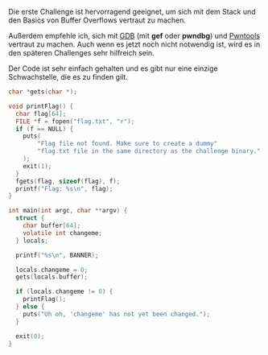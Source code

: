 Die erste Challenge ist hervorragend geeignet, um sich mit dem Stack und den Basics von Buffer Overflows vertraut zu machen.

Außerdem empfehle ich, sich mit [GDB](https://www.gnu.org/software/gdb/) (mit **gef** oder **pwndbg**) und [Pwntools](https://github.com/Gallopsled/pwntools) vertraut zu machen.
Auch wenn es jetzt noch nicht notwendig ist, wird es in den späteren Challenges sehr hilfreich sein.

Der Code ist sehr einfach gehalten und es gibt nur eine einzige Schwachstelle, die es zu finden gilt.

```c
char *gets(char *);

void printFlag() {
  char flag[64];
  FILE *f = fopen("flag.txt", "r");
  if (f == NULL) {
    puts(
        "Flag file not found. Make sure to create a dummy"
        "flag.txt file in the same directory as the challenge binary."
    );
    exit(1);
  }
  fgets(flag, sizeof(flag), f);
  printf("Flag: %s\n", flag);
}

int main(int argc, char **argv) {
  struct {
    char buffer[64];
    volatile int changeme;
  } locals;

  printf("%s\n", BANNER);

  locals.changeme = 0;
  gets(locals.buffer);

  if (locals.changeme != 0) {
    printFlag();
  } else {
    puts("Uh oh, 'changeme' has not yet been changed.");
  }

  exit(0);
}
```